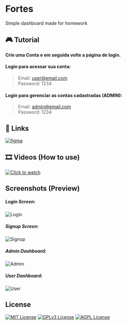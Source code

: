 
# Fortes

Simple dashboard made for homework

## 🎮 Tutorial

**Crie uma Conta e em seguida volte a página de login.**

#### Login para acessar sua conta:
> Email: user@email.com <br/>
> Password: 1234

#### Login para gerenciar as contas cadastradas (ADMIN):
> Email: admin@email.com <br/>
> Password: 1234

## 🔗 Links
[![figma](https://img.shields.io/badge/figma-purple)](https://www.figma.com/design/WSr3uVxSNkFnP7hYFfTBWd/UI-Day-001---Login-Page-(Community)?node-id=0-1&t=rhiUlrs5CpT91bDH-1 )

## 🎞 Videos (How to use)
[![Click to watch](https://i.ytimg.com/vi/6aTU1sENPME/maxresdefault.jpg)](https://youtu.be/6aTU1sENPME "Click to watch")

## Screenshots (Preview)

##### Login Screen: 
![Login](https://media.discordapp.net/attachments/1236813876453048410/1251287833503731812/image.png?ex=666e081b&is=666cb69b&hm=c0c6a0258f466d67ee5d98bf0517f3f8ebfa86e52d4fdf3ef9ba879db8925ff1&=&format=webp&quality=lossless&width=687&height=346)

##### Signup Screen: 
![Signup](https://media.discordapp.net/attachments/1236813876453048410/1251287844090155018/image.png?ex=666e081d&is=666cb69d&hm=193164a7579b2aecd57dd92f4bc2d890ef840bb1a5140fa65f00663dc2ba7eac&=&format=webp&quality=lossless&width=687&height=347)

##### Admin Dashboard: 
![Admin](https://media.discordapp.net/attachments/1236813876453048410/1251288392344408237/image.png?ex=666e08a0&is=666cb720&hm=fad0bbd1ae76e1b292edfd4e3b994d3578d6e03a693a192a9b13f78edfe84ab4&=&format=webp&quality=lossless&width=1331&height=670)

##### User Dashboard: 
![User](https://media.discordapp.net/attachments/1236813876453048410/1251288471528538222/image.png?ex=666e08b3&is=666cb733&hm=876e6a6049c009e94b6f09857900ae8bbd31415148727201649382cdc87aacab&=&format=webp&quality=lossless&width=1332&height=670)

## License
[![MIT License](https://img.shields.io/badge/License-MIT-green.svg)](https://choosealicense.com/licenses/mit/)
[![GPLv3 License](https://img.shields.io/badge/License-GPL%20v3-yellow.svg)](https://opensource.org/licenses/)
[![AGPL License](https://img.shields.io/badge/license-AGPL-blue.svg)](http://www.gnu.org/licenses/agpl-3.0)

